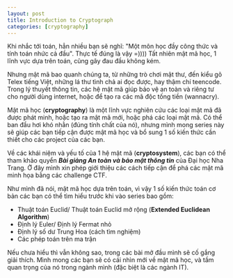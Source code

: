 ```yaml
---
layout: post
title: Introduction to Cryptograph
categories: [cryptography]
---
```

Khi nhắc tới toán, hẳn nhiều bạn sẽ nghĩ: "Một môn học đầy công thức và tính toán nhức cả đầu". 
Thực tế đúng là vậy =)))) Tất nhiên mật mã học, 1 lĩnh vực dựa trên toán, cũng gây đau đầu không kém.

Nhưng mật mã bao quanh chúng ta, từ những trò chơi mật thư, đến kiểu gõ Telex tiếng Việt, những lá thư tình chả ai đọc được, hay thậm chí teencode. Trong lý thuyết thông tin, các hệ mật mã giúp bảo vệ an toàn và riêng tư cho người dùng internet, hoặc để tạo ra các mã độc tống tiền
(wannacry). 

Mật mã học (**cryptography**) là một lĩnh vực nghiên cứu các loại mật mã đã được phát minh, hoặc tạo ra mật mã mới, hoặc phá các loại mật mã.
Có thể ban đầu hơi khó nhằn (đúng tính chất của nó), nhưng mình mong series này sẽ giúp các bạn tiếp cận được mật mã học và bổ sung 1 số kiến 
thức cần thiết cho các project của các bạn.

Về các khái niệm và yếu tố của 1 hệ mật mã (**cryptosystem**), các bạn có thể tham khảo quyển ***Bài giảng An toàn và bảo mật thông tin*** 
của Đại học Nha Trang. Ở đây mình xin phép giới thiệu các cách tiếp cận để phá các mật mã minh họa bằng các challenge CTF.

Như mình đã nói, mật mã học dựa trên toán, vì vậy 1 số kiến thức toán cơ bản các bạn có thể tìm hiểu trước khi vào series bao gồm:
- Thuật toán Euclid/ Thuật toán Euclid mở rộng (**Extended Euclidean Algorithm**)
- Định lý Euler/ Định lý Fermat nhỏ
- Định lý số dư Trung Hoa (cách tìm nghiệm)
- Các phép toán trên ma trận

Nếu chưa hiểu thì vẫn không sao, trong các bài mở đầu mình sẽ cố gắng giải thích. Mình mong các bạn sẽ có cái nhìn mới về mật mã học, 
và tầm quan trọng của nó trong ngành mình (đặc biệt là các ngành IT).
